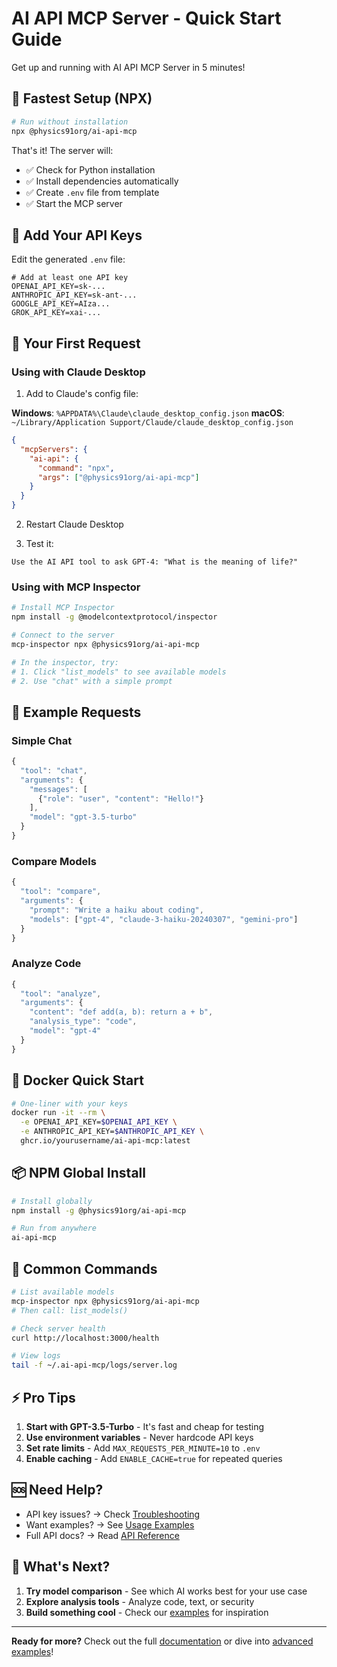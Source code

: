 # AI API MCP Server - Quick Start Guide

Get up and running with AI API MCP Server in 5 minutes!

## 🚀 Fastest Setup (NPX)

```bash
# Run without installation
npx @physics91org/ai-api-mcp
```

That's it! The server will:
- ✅ Check for Python installation
- ✅ Install dependencies automatically
- ✅ Create `.env` file from template
- ✅ Start the MCP server

## 🔑 Add Your API Keys

Edit the generated `.env` file:

```env
# Add at least one API key
OPENAI_API_KEY=sk-...
ANTHROPIC_API_KEY=sk-ant-...
GOOGLE_API_KEY=AIza...
GROK_API_KEY=xai-...
```

## 🎯 Your First Request

### Using with Claude Desktop

1. Add to Claude's config file:

**Windows**: `%APPDATA%\Claude\claude_desktop_config.json`
**macOS**: `~/Library/Application Support/Claude/claude_desktop_config.json`

```json
{
  "mcpServers": {
    "ai-api": {
      "command": "npx",
      "args": ["@physics91org/ai-api-mcp"]
    }
  }
}
```

2. Restart Claude Desktop

3. Test it:
```
Use the AI API tool to ask GPT-4: "What is the meaning of life?"
```

### Using with MCP Inspector

```bash
# Install MCP Inspector
npm install -g @modelcontextprotocol/inspector

# Connect to the server
mcp-inspector npx @physics91org/ai-api-mcp

# In the inspector, try:
# 1. Click "list_models" to see available models
# 2. Use "chat" with a simple prompt
```

## 🎨 Example Requests

### Simple Chat
```javascript
{
  "tool": "chat",
  "arguments": {
    "messages": [
      {"role": "user", "content": "Hello!"}
    ],
    "model": "gpt-3.5-turbo"
  }
}
```

### Compare Models
```javascript
{
  "tool": "compare",
  "arguments": {
    "prompt": "Write a haiku about coding",
    "models": ["gpt-4", "claude-3-haiku-20240307", "gemini-pro"]
  }
}
```

### Analyze Code
```javascript
{
  "tool": "analyze",
  "arguments": {
    "content": "def add(a, b): return a + b",
    "analysis_type": "code",
    "model": "gpt-4"
  }
}
```

## 🐳 Docker Quick Start

```bash
# One-liner with your keys
docker run -it --rm \
  -e OPENAI_API_KEY=$OPENAI_API_KEY \
  -e ANTHROPIC_API_KEY=$ANTHROPIC_API_KEY \
  ghcr.io/yourusername/ai-api-mcp:latest
```

## 📦 NPM Global Install

```bash
# Install globally
npm install -g @physics91org/ai-api-mcp

# Run from anywhere
ai-api-mcp
```

## 🔧 Common Commands

```bash
# List available models
mcp-inspector npx @physics91org/ai-api-mcp
# Then call: list_models()

# Check server health
curl http://localhost:3000/health

# View logs
tail -f ~/.ai-api-mcp/logs/server.log
```

## ⚡ Pro Tips

1. **Start with GPT-3.5-Turbo** - It's fast and cheap for testing
2. **Use environment variables** - Never hardcode API keys
3. **Set rate limits** - Add `MAX_REQUESTS_PER_MINUTE=10` to `.env`
4. **Enable caching** - Add `ENABLE_CACHE=true` for repeated queries

## 🆘 Need Help?

- API key issues? → Check [Troubleshooting](TROUBLESHOOTING.md#api-key-errors)
- Want examples? → See [Usage Examples](EXAMPLES.md)
- Full API docs? → Read [API Reference](API.md)

## 🎉 What's Next?

1. **Try model comparison** - See which AI works best for your use case
2. **Explore analysis tools** - Analyze code, text, or security
3. **Build something cool** - Check our [examples](EXAMPLES.md) for inspiration

---

**Ready for more?** Check out the full [documentation](../README.md) or dive into [advanced examples](EXAMPLES.md#advanced-use-cases)!